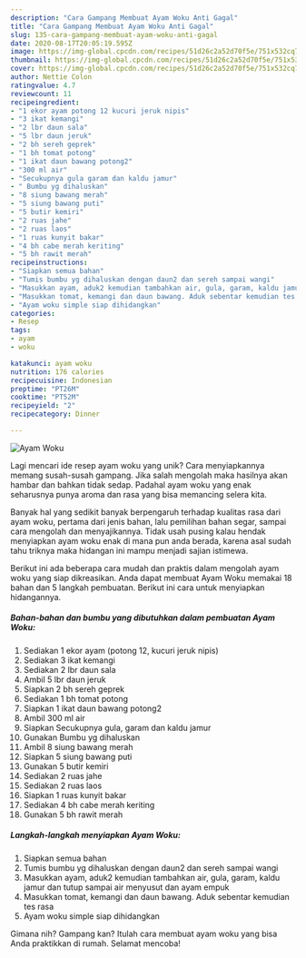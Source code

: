 ```yaml
---
description: "Cara Gampang Membuat Ayam Woku Anti Gagal"
title: "Cara Gampang Membuat Ayam Woku Anti Gagal"
slug: 135-cara-gampang-membuat-ayam-woku-anti-gagal
date: 2020-08-17T20:05:19.595Z
image: https://img-global.cpcdn.com/recipes/51d26c2a52d70f5e/751x532cq70/ayam-woku-foto-resep-utama.jpg
thumbnail: https://img-global.cpcdn.com/recipes/51d26c2a52d70f5e/751x532cq70/ayam-woku-foto-resep-utama.jpg
cover: https://img-global.cpcdn.com/recipes/51d26c2a52d70f5e/751x532cq70/ayam-woku-foto-resep-utama.jpg
author: Nettie Colon
ratingvalue: 4.7
reviewcount: 11
recipeingredient:
- "1 ekor ayam potong 12 kucuri jeruk nipis"
- "3 ikat kemangi"
- "2 lbr daun sala"
- "5 lbr daun jeruk"
- "2 bh sereh geprek"
- "1 bh tomat potong"
- "1 ikat daun bawang potong2"
- "300 ml air"
- "Secukupnya gula garam dan kaldu jamur"
- " Bumbu yg dihaluskan"
- "8 siung bawang merah"
- "5 siung bawang puti"
- "5 butir kemiri"
- "2 ruas jahe"
- "2 ruas laos"
- "1 ruas kunyit bakar"
- "4 bh cabe merah keriting"
- "5 bh rawit merah"
recipeinstructions:
- "Siapkan semua bahan"
- "Tumis bumbu yg dihaluskan dengan daun2 dan sereh sampai wangi"
- "Masukkan ayam, aduk2 kemudian tambahkan air, gula, garam, kaldu jamur dan tutup sampai air menyusut dan ayam empuk"
- "Masukkan tomat, kemangi dan daun bawang. Aduk sebentar kemudian tes rasa"
- "Ayam woku simple siap dihidangkan"
categories:
- Resep
tags:
- ayam
- woku

katakunci: ayam woku 
nutrition: 176 calories
recipecuisine: Indonesian
preptime: "PT26M"
cooktime: "PT52M"
recipeyield: "2"
recipecategory: Dinner

---
```



![Ayam Woku](https://img-global.cpcdn.com/recipes/51d26c2a52d70f5e/751x532cq70/ayam-woku-foto-resep-utama.jpg)

Lagi mencari ide resep ayam woku yang unik? Cara menyiapkannya memang susah-susah gampang. Jika salah mengolah maka hasilnya akan hambar dan bahkan tidak sedap. Padahal ayam woku yang enak seharusnya punya aroma dan rasa yang bisa memancing selera kita.

Banyak hal yang sedikit banyak berpengaruh terhadap kualitas rasa dari ayam woku, pertama dari jenis bahan, lalu pemilihan bahan segar, sampai cara mengolah dan menyajikannya. Tidak usah pusing kalau hendak menyiapkan ayam woku enak di mana pun anda berada, karena asal sudah tahu triknya maka hidangan ini mampu menjadi sajian istimewa.




Berikut ini ada beberapa cara mudah dan praktis dalam mengolah ayam woku yang siap dikreasikan. Anda dapat membuat Ayam Woku memakai 18 bahan dan 5 langkah pembuatan. Berikut ini cara untuk menyiapkan hidangannya.

<!--inarticleads1-->

##### Bahan-bahan dan bumbu yang dibutuhkan dalam pembuatan Ayam Woku:

1. Sediakan 1 ekor ayam (potong 12, kucuri jeruk nipis)
1. Sediakan 3 ikat kemangi
1. Sediakan 2 lbr daun sala
1. Ambil 5 lbr daun jeruk
1. Siapkan 2 bh sereh geprek
1. Sediakan 1 bh tomat potong
1. Siapkan 1 ikat daun bawang potong2
1. Ambil 300 ml air
1. Siapkan Secukupnya gula, garam dan kaldu jamur
1. Gunakan  Bumbu yg dihaluskan
1. Ambil 8 siung bawang merah
1. Siapkan 5 siung bawang puti
1. Gunakan 5 butir kemiri
1. Sediakan 2 ruas jahe
1. Sediakan 2 ruas laos
1. Siapkan 1 ruas kunyit bakar
1. Sediakan 4 bh cabe merah keriting
1. Gunakan 5 bh rawit merah




<!--inarticleads2-->

##### Langkah-langkah menyiapkan Ayam Woku:

1. Siapkan semua bahan
1. Tumis bumbu yg dihaluskan dengan daun2 dan sereh sampai wangi
1. Masukkan ayam, aduk2 kemudian tambahkan air, gula, garam, kaldu jamur dan tutup sampai air menyusut dan ayam empuk
1. Masukkan tomat, kemangi dan daun bawang. Aduk sebentar kemudian tes rasa
1. Ayam woku simple siap dihidangkan




Gimana nih? Gampang kan? Itulah cara membuat ayam woku yang bisa Anda praktikkan di rumah. Selamat mencoba!
